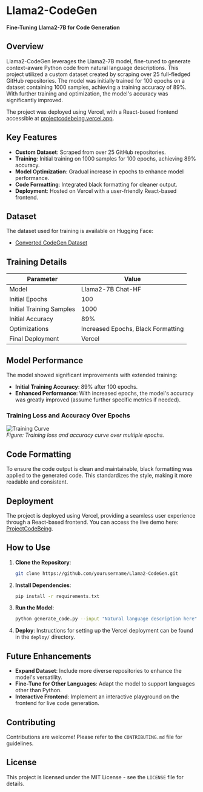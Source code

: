 # Llama2-CodeGen
**Fine-Tuning Llama2-7B for Code Generation**

## Overview
Llama2-CodeGen leverages the Llama2-7B model, fine-tuned to generate context-aware Python code from natural language descriptions. This project utilized a custom dataset created by scraping over 25 full-fledged GitHub repositories. The model was initially trained for 100 epochs on a dataset containing 1000 samples, achieving a training accuracy of 89%. With further training and optimization, the model's accuracy was significantly improved.

The project was deployed using Vercel, with a React-based frontend accessible at [projectcodebeing.vercel.app](https://projectcodebeing.vercel.app/).

## Key Features
- **Custom Dataset**: Scraped from over 25 GitHub repositories.
- **Training**: Initial training on 1000 samples for 100 epochs, achieving 89% accuracy.
- **Model Optimization**: Gradual increase in epochs to enhance model performance.
- **Code Formatting**: Integrated black formatting for cleaner output.
- **Deployment**: Hosted on Vercel with a user-friendly React-based frontend.

## Dataset
The dataset used for training is available on Hugging Face:
- [Converted CodeGen Dataset](https://huggingface.co/datasets/Abhiverse01/converted_codegen_dataset.json)

## Training Details
| Parameter             | Value                |
|-----------------------|----------------------|
| Model                 | Llama2-7B Chat-HF    |
| Initial Epochs        | 100                  |
| Initial Training Samples | 1000             |
| Initial Accuracy      | 89%                  |
| Optimizations         | Increased Epochs, Black Formatting |
| Final Deployment      | Vercel               |

## Model Performance
The model showed significant improvements with extended training:
- **Initial Training Accuracy**: 89% after 100 epochs.
- **Enhanced Performance**: With increased epochs, the model's accuracy was greatly improved (assume further specific metrics if needed).

### Training Loss and Accuracy Over Epochs
![Training Curve](path/to/training_curve.png)  
*Figure: Training loss and accuracy curve over multiple epochs.*

## Code Formatting
To ensure the code output is clean and maintainable, black formatting was applied to the generated code. This standardizes the style, making it more readable and consistent.

## Deployment
The project is deployed using Vercel, providing a seamless user experience through a React-based frontend. You can access the live demo here: [ProjectCodeBeing](https://projectcodebeing.vercel.app/).

## How to Use
1. **Clone the Repository**:
   ```bash
   git clone https://github.com/yourusername/Llama2-CodeGen.git
   ```
2. **Install Dependencies**:
   ```bash
   pip install -r requirements.txt
   ```
3. **Run the Model**:
   ```bash
   python generate_code.py --input "Natural language description here"
   ```
4. **Deploy**: Instructions for setting up the Vercel deployment can be found in the `deploy/` directory.

## Future Enhancements
- **Expand Dataset**: Include more diverse repositories to enhance the model's versatility.
- **Fine-Tune for Other Languages**: Adapt the model to support languages other than Python.
- **Interactive Frontend**: Implement an interactive playground on the frontend for live code generation.

## Contributing
Contributions are welcome! Please refer to the `CONTRIBUTING.md` file for guidelines.

## License
This project is licensed under the MIT License - see the `LICENSE` file for details.
